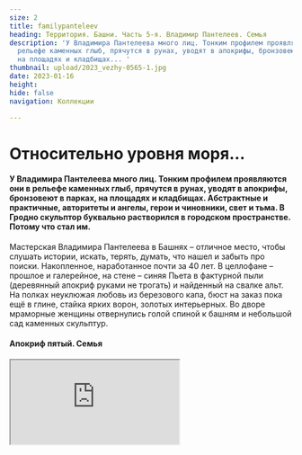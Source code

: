 ```yaml
---
size: 2
title: familypanteleev
heading: Территория. Башни. Часть 5-я. Владимир Пантелеев. Семья
description: 'У Владимира Пантелеева много лиц. Тонким профилем проявляются они в
  рельефе каменных глыб, прячутся в рунах, уводят в апокрифы, бронзовеют в парках,
  на площадях и кладбищах... '
thumbnail: upload/2023_vezhy-0565-1.jpg
date: 2023-01-16
height: 
hide: false
navigation: Коллекции

---
```

# **Относительно уровня моря…**

#### У Владимира Пантелеева много лиц. Тонким профилем проявляются они в рельефе каменных глыб, прячутся в рунах, уводят в апокрифы, бронзовеют в парках, на площадях и кладбищах. Абстрактные и практичные, авторитеты и ангелы, герои и чиновники, свет и тьма. В Гродно скульптор буквально растворился в городском пространстве. Потому что стал им.

Мастерская Владимира Пантелеева в Башнях – отличное место, чтобы слушать истории, искать, терять, думать, что нашел и забыть про поиски. Накопленное, наработанное почти за 40 лет. В целлофане – прошлое и галерейное, на стене – синяя Пьета в фактурной пыли (деревянный апокриф руками не трогать) и найденный на свалке альт. На полках неуклюжая любовь из березового капа, бюст на заказ пока ещё в глине, стайка ярких ворон, золотых интерьерных. Во дворе мраморные женщины отвернулись голой спиной к башням и небольшой сад каменных скульптур.

#### Апокриф пятый. Семья

<div><iframe class="youtube" src="https://www.youtube.com/embed/Qyk4lQRnV7k"></div>
  
Он единственный называет свою башню Касей, вызывая почти стершийся образ польской работницы водной службы. Остальные художники предпочитают просто Башни. Метка на стене показывает градус над уровнем моря или одно из высоких мест в Гродно. 

Есть еще одно клеймо: «Круп и Краузе», на водосборной чаше «на голове» Каси. От нее в толстых стенах змеятся трубы. Некоторые выходы, забитые цементом и закрашенные белой краской, видны до сих пор. В перекрытиях проложены рельсы, металл укрепляет конструкцию, превращая мастерские в крепость с кокетливыми окнами.
  
![Imgur](https://i.imgur.com/1C4gEIf.jpg)
  
– _Башня – это, в принципе, автономная система замка, внизу кочегарка была, топили, сохранились задвижки, люки интересные. Необычно здесь. Отдать Касю и Басю художникам в 80-х  по большому счету была вынужденная мера. Потому что, их нельзя приспособить ни под ресторан, ни под кафе, тем более под музей. Попробуйте по этим лестницам спуститься, были случаи: летали. Вот поэт, покойный Юра Гуменюк, в пальто падал с самого верха. Думал, убьётся. А он встал, поправил шляпу, улыбнулся: зачапіўся.  Мы за 30 лет научились ходить здесь, вот и все_.
  
Этажом выше – мастерская жены: Валентины Шобы. _«Полжизни вместе. Потому что, мы же однокурсники: у нас один поток был: графика, скульптура общие дисциплины вместе, за одной партой.  А здесь просто как-то все нашли друг друга в плане семьи и консолидации творчества. Сначала я получил мастерскую, потом Валя на втором этаже, позже еще Яковенки приехал из Минска. Вот мы втроем осели, и до сих пор мы втроем здесь. Даже не представляю, если бы была другая история. И что в ней главное, определять уж точно не мне»_. 
  
![Imgur](https://i.imgur.com/Lrf1EW6.jpg)
  
**Справка**: Владимир Пантелеев, скульптор, создал сотни образов, которые находятся как в Беларуси, так и далеко за пределами страны. В Гродно можно легко устроить городскую экскурсию, следуя только от скульптуры к скульптуре Владимира Пантелеева: Олимпийцы в Новом парке, Городничанка, лебеди, Ж.Э. Жилибер (его называют горожанином) в районе парке Жилибера, Покрова Пресвятой Богородицы возле кафедрального собора, Святой Губерт, купидон возле загса,  камень Давыду Городенскому у Коложи, многочисленные памятные доски с барельефами и бюсты, например бюст генералу Алексею Антонову. Реализм и дотошное сходство легко переходит в стилизованные абстракции для выставочных работ: Млечный путь, акробат, та же Пьета и Разговоры с месяцем.   
  
Неформальная история Башен + видео: [**Как Кася  и Бася оказались в тупике**](https://www.mamgrodno.com/projects/vejahistory.html)

Проект: Территория. Башни. Часть первая. [**Юрий Яковенко. Время**](https://www.mamgrodno.com/projects/timeyakovenko.html)
  
Проект: Территория. Башни. Часть вторая. [**Иван Русачек.Дом**](https://www.mamgrodno.com/projects/homerusachek.html)

Проект: Территория. Башни. Часть третья [**Александр Болдаков. Вода**](https://www.mamgrodno.com/projects/waterboldakov.html)

Проект: Территория. Башни. Часть четвертая [**Валентина Шоба. Дружба.**](https://www.mamgrodno.com/projects/friendshsiphoba.html)
  
Автор текста: **Инна МАКСИМЧИК**
  
Автор фото: **Катерина ГОРДЕЕВА**